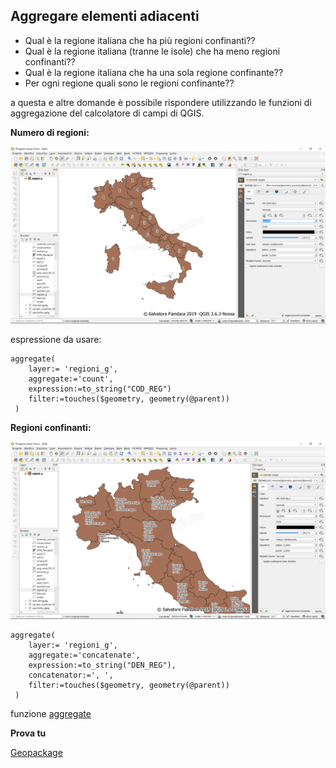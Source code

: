 ## Aggregare elementi adiacenti

* Qual è la regione italiana che ha più regioni confinanti??
* Qual è la regione italiana (tranne le isole) che ha meno regioni confinanti??
* Qual è la regione italiana che ha una sola regione confinante??
* Per ogni regione quali sono le regioni confinante??

a questa e altre domande è possibile rispondere utilizzando le funzioni di aggregazione del calcolatore di campi di QGIS.

**Numero di regioni:**

[![](../img/esempi/aggregare_elementi_adiacenti/img_01.png)](../img/esempi/aggregare_elementi_adiacenti/img_01.png)

espressione da usare:

```
aggregate(
	layer:= 'regioni_g',
	aggregate:='count',
	expression:=to_string("COD_REG")
	filter:=touches($geometry, geometry(@parent))
 )
```

**Regioni confinanti:**

[![](../img/esempi/aggregare_elementi_adiacenti/img_02.png)](../img/esempi/aggregare_elementi_adiacenti/img_02.png)

```
aggregate(
	layer:= 'regioni_g',
	aggregate:='concatenate',
	expression:=to_string("DEN_REG"),
	concatenator:=', ',
	filter:=touches($geometry, geometry(@parent))
 )
```

funzione [aggregate](../gr_funzioni/aggrega/aggrega_unico.md#aggregate)


**Prova tu**

[Geopackage](https://github.com/opendatasicilia/HfcQGIS-md/raw/main/docs/esempi/dati_esempi.zip)

